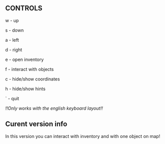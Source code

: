 ## CONTROLS
w - up 

s - down 

a - left 

d - right 

e - open inventory

f - interact with objects

c - hide/show coordinates

h - hide/show hints

` - quit 

*!!Only works with the english keyboard layout!!*

## Curent version info
In this version you can interact with inventory
and with one object on map!
